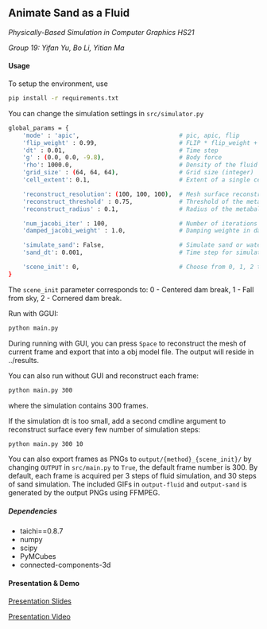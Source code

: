## Animate Sand as a Fluid

*Physically-Based Simulation in Computer Graphics HS21*

*Group 19: Yifan Yu, Bo Li, Yitian Ma*

#### Usage
To setup the environment, use
```bash
pip install -r requirements.txt
```

You can change the simulation settings in `src/simulator.py`
```bash
global_params = {
    'mode' : 'apic',                            # pic, apic, flip
    'flip_weight' : 0.99,                       # FLIP * flip_weight + PIC * (1 - flip_weight)
    'dt' : 0.01,                                # Time step
    'g' : (0.0, 0.0, -9.8),                     # Body force
    'rho': 1000.0,                              # Density of the fluid
    'grid_size' : (64, 64, 64),                 # Grid size (integer)
    'cell_extent': 0.1,                         # Extent of a single cell. grid_extent equals to the product of grid_size and cell_extent

    'reconstruct_resolution': (100, 100, 100),  # Mesh surface reconstruction grid resolution
    'reconstruct_threshold' : 0.75,             # Threshold of the metaball scalar fields
    'reconstruct_radius' : 0.1,                 # Radius of the metaball

    'num_jacobi_iter' : 100,                    # Number of iterations for pressure solving using jacobi solver
    'damped_jacobi_weight' : 1.0,               # Damping weighte in damped jacobi

    'simulate_sand': False,                     # Simulate sand or water
    'sand_dt': 0.001,                           # Time step for simulating sand

    'scene_init': 0,                            # Choose from 0, 1, 2 to init the particle positions differently
}
```

The `scene_init` parameter corresponds to: 0 - Centered dam break, 1 - Fall from sky, 2 - Cornered dam break.

Run with GGUI:

```bash
python main.py
```

During running with GUI, you can press `Space` to reconstruct the mesh of current frame and export that into a obj model file. The output will reside in ../results.

You can also run without GUI and reconstruct each frame:

```bash
python main.py 300
```

where the simulation contains 300 frames.

If the simulation dt is too small, add a second cmdline argument to reconstruct surface every few number of simulation steps:

```bash
python main.py 300 10
```

You can also export frames as PNGs to `output/{method}_{scene_init}/` by changing `OUTPUT` in `src/main.py` to `True`, the default frame number is 300. By default, each frame is acquired per 3 steps of fluid simulation, and 30 steps of sand simulation. The included GIFs in `output-fluid` and `output-sand` is generated by the output PNGs using FFMPEG.

##### Dependencies

- taichi==0.8.7
- numpy
- scipy
- PyMCubes
- connected-components-3d

#### Presentation & Demo

[Presentation Slides](https://docs.google.com/presentation/d/1zNV_RuGvHOrP2owrsCpm3DUIttuGs6BTQhfzNt_ANrE/edit?usp=sharing)

[Presentation Video](https://drive.google.com/file/d/1rfyft6zG4aZNeOg4XwKlqv4cAfEUGPsb/view?usp=sharing)



